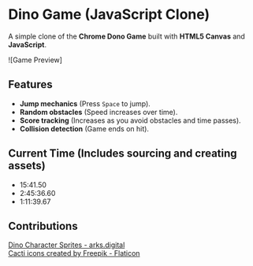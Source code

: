# Dino Game (JavaScript Clone)

A simple clone of the **Chrome Dono Game** built with **HTML5 Canvas** and **JavaScript**.

![Game Preview]

## Features

- **Jump mechanics** (Press `Space` to jump).
- **Random obstacles** (Speed increases over time).
- **Score tracking** (Increases as you avoid obstacles and time passes).
- **Collision detection** (Game ends on hit).

## Current Time (Includes sourcing and creating assets)

- 15:41.50
- 2:45:36.60
- 1:11:39.67

## Contributions

<a href="https://arks.digital/" title="dino sprites">Dino Character Sprites - arks.digital</a>  
<a href="https://www.flaticon.com/free-icons/cacti" title="cacti icons">Cacti icons created by Freepik - Flaticon</a>
